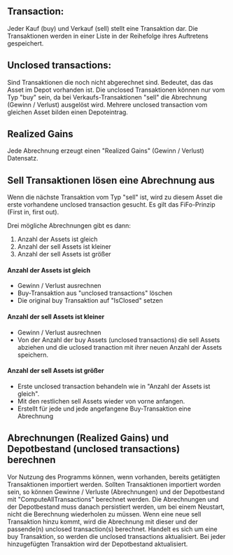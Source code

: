 ## Transaction:
Jeder Kauf (buy) und Verkauf (sell) stellt eine Transaktion dar. Die Transaktionen werden in einer Liste in der Reihefolge ihres Auftretens gespeichert.

## Unclosed transactions:
Sind Transaktionen die noch nicht abgerechnet sind. Bedeutet, das das Asset im Depot vorhanden ist. Die unclosed Transaktionen können nur vom Typ "buy" sein, da bei Verkaufs-Transaktionen "sell" die Abrechnung (Gewinn / Verlust) ausgelöst wird. Mehrere unclosed transaction vom gleichen Asset bilden einen Depoteintrag.

## Realized Gains
Jede Abrechnung erzeugt einen "Realized Gains" (Gewinn / Verlust) Datensatz.

## Sell Transaktionen lösen eine Abrechnung aus
Wenn die nächste Transaktion vom Typ "sell" ist, wird zu diesem Asset die erste vorhandene unclosed transaction gesucht.
Es gilt das FiFo-Prinzip (First in, first out).

Drei mögliche Abrechnungen gibt es dann:
1. Anzahl der Assets ist gleich
2. Anzahl der sell Assets ist kleiner
3. Anzahl der sell Assets ist größer

#### Anzahl der Assets ist gleich
- Gewinn / Verlust ausrechnen
- Buy-Transaktion aus "unclosed transactions" löschen
- Die original buy Transaktion auf "IsClosed" setzen

#### Anzahl der sell Assets ist kleiner
- Gewinn / Verlust ausrechnen
- Von der Anzahl der buy Assets (unclosed transactions) die sell Assets abziehen und die uclosed tranaction mit ihrer neuen Anzahl der Assets speichern.

#### Anzahl der sell Assets ist größer
- Erste unclosed transaction behandeln wie in "Anzahl der Assets ist gleich".
- Mit den restlichen sell Assets wieder von vorne anfangen.
- Erstellt für jede und jede angefangene Buy-Transaktion eine Abrechnung

## Abrechnungen (Realized Gains) und Depotbestand (unclosed transactions) berechnen
Vor Nutzung des Programms können, wenn vorhanden, bereits getätigten Transaktionen importiert werden. Sollten Transaktionen importiert worden sein, so können Gewinne / Verluste (Abrechnungen) und der Depotbestand mit "ComputeAllTransactions" berechnet werden. Die Abrechnungen und der Depotbestand muss danach persistiert werden, um bei einem Neustart, nicht die Berechnung wiederholen zu müssen. Wenn eine neue sell Transaktion hinzu kommt, wird die Abrechnung mit dieser und der passende(n) unclosed transaction(s) berechnet. Handelt es sich um eine buy Transaktion, so werden die unclosed transactions aktualisiert. Bei jeder hinzugefügten Transaktion wird der Depotbestand aktualisiert.